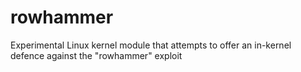 # rowhammer
Experimental Linux kernel module that attempts to offer an in-kernel defence against the "rowhammer" exploit
